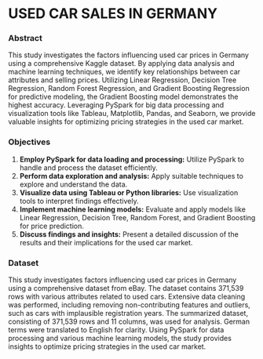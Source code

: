 # USED CAR SALES IN GERMANY
### Abstract
This study investigates the factors influencing used car prices in Germany using a comprehensive Kaggle dataset. By applying data analysis and machine learning techniques, we identify key relationships between car attributes and selling prices. Utilizing Linear Regression, Decision Tree Regression, Random Forest Regression, and Gradient Boosting Regression for predictive modeling, the Gradient Boosting model demonstrates the highest accuracy. Leveraging PySpark for big data processing and visualization tools like Tableau, Matplotlib, Pandas, and Seaborn, we provide valuable insights for optimizing pricing strategies in the used car market.
### Objectives
1. **Employ PySpark for data loading and processing:** Utilize PySpark to handle and process the dataset efficiently.
2. **Perform data exploration and analysis:** Apply suitable techniques to explore and understand the data.
3. **Visualize data using Tableau or Python libraries:** Use visualization tools to interpret findings effectively.
4. **Implement machine learning models:** Evaluate and apply models like Linear Regression, Decision Tree, Random Forest, and Gradient Boosting for price prediction.
5. **Discuss findings and insights:** Present a detailed discussion of the results and their implications for the used car market.
### Dataset
This study investigates factors influencing used car prices in Germany using a comprehensive dataset from eBay. The dataset contains 371,539 rows with various attributes related to used cars. Extensive data cleaning was performed, including removing non-contributing features and outliers, such as cars with implausible registration years. The summarized dataset, consisting of 371,539 rows and 11 columns, was used for analysis. German terms were translated to English for clarity. Using PySpark for data processing and various machine learning models, the study provides insights to optimize pricing strategies in the used car market.

